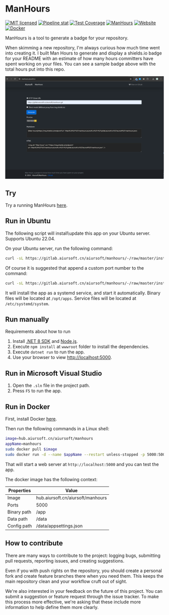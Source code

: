 # ManHours

[![MIT licensed](https://img.shields.io/badge/license-MIT-blue.svg)](https://gitlab.aiursoft.cn/aiursoft/ManHours/-/blob/master/LICENSE)
[![Pipeline stat](https://gitlab.aiursoft.cn/aiursoft/ManHours/badges/master/pipeline.svg)](https://gitlab.aiursoft.cn/aiursoft/ManHours/-/pipelines)
[![Test Coverage](https://gitlab.aiursoft.cn/aiursoft/ManHours/badges/master/coverage.svg)](https://gitlab.aiursoft.cn/aiursoft/ManHours/-/pipelines)
[![ManHours](https://manhours.aiursoft.cn/r/gitlab.aiursoft.cn/aiursoft/ManHours.svg)](https://gitlab.aiursoft.cn/aiursoft/ManHours/-/commits/master?ref_type=heads)
[![Website](https://img.shields.io/website?url=https%3A%2F%2Fmanhours.aiursoft.cn)](https://manhours.aiursoft.cn/)
[![Docker](https://img.shields.io/badge/docker-latest-blue?logo=docker)](https://hub.aiursoft.cn/#!/taglist/aiursoft/manhours)

ManHours is a tool to generate a badge for your repository.

When skimming a new repository, I'm always curious how much time went into creating it. I built Man Hours to generate and display a shields.io badge for your README with an estimate of how many hours committers have spent working on your files. You can see a sample badge above with the total hours put into this repo.

![overview](./screenshot.png)

## Try

Try a running ManHours [here](https://manhours.aiursoft.cn).

## Run in Ubuntu

The following script will install\update this app on your Ubuntu server. Supports Ubuntu 22.04.

On your Ubuntu server, run the following command:

```bash
curl -sL https://gitlab.aiursoft.cn/aiursoft/manhours/-/raw/master/install.sh | sudo bash
```

Of course it is suggested that append a custom port number to the command:

```bash
curl -sL https://gitlab.aiursoft.cn/aiursoft/manhours/-/raw/master/install.sh | sudo bash -s 8080
```

It will install the app as a systemd service, and start it automatically. Binary files will be located at `/opt/apps`. Service files will be located at `/etc/systemd/system`.

## Run manually

Requirements about how to run

1. Install [.NET 8 SDK](http://dot.net/) and [Node.js](https://nodejs.org/).
2. Execute `npm install` at `wwwroot` folder to install the dependencies.
3. Execute `dotnet run` to run the app.
4. Use your browser to view [http://localhost:5000](http://localhost:5000).

## Run in Microsoft Visual Studio

1. Open the `.sln` file in the project path.
2. Press `F5` to run the app.

## Run in Docker

First, install Docker [here](https://docs.docker.com/get-docker/).

Then run the following commands in a Linux shell:

```bash
image=hub.aiursoft.cn/aiursoft/manhours
appName=manhours
sudo docker pull $image
sudo docker run -d --name $appName --restart unless-stopped -p 5000:5000 -v /var/www/$appName:/data $image
```

That will start a web server at `http://localhost:5000` and you can test the app.

The docker image has the following context:

| Properties  | Value                            |
|-------------|----------------------------------|
| Image       | hub.aiursoft.cn/aiursoft/manhours|
| Ports       | 5000                             |
| Binary path | /app                             |
| Data path   | /data                            |
| Config path | /data/appsettings.json           |

## How to contribute

There are many ways to contribute to the project: logging bugs, submitting pull requests, reporting issues, and creating suggestions.

Even if you with push rights on the repository, you should create a personal fork and create feature branches there when you need them. This keeps the main repository clean and your workflow cruft out of sight.

We're also interested in your feedback on the future of this project. You can submit a suggestion or feature request through the issue tracker. To make this process more effective, we're asking that these include more information to help define them more clearly.
